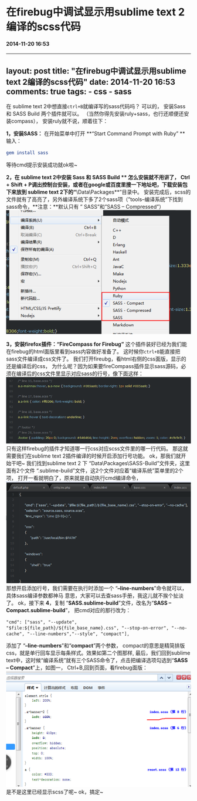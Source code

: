 # 在firebug中调试显示用sublime text 2编译的scss代码
#### 2014-11-20 16:53
---
layout: post
title: "在firebug中调试显示用sublime text 2编译的scss代码"
date: 2014-11-20 16:53
comments: true
tags:
	- css
	- sass
---

在 sublime text 2中想直接`ctrl+B`就编译写的sass代码吗？
可以的，
安装Sass 和 SASS Build 两个插件就可以。
（当然你得先安装ruly+sass，也行还顺便还安装compass），
安装ruly就不说，顺着往下：

**1，安装SASS：** 在开始菜单中打开 **“Start Command Prompt with Ruby” **
输入：
```cmake
gem install sass
```
等待cmd提示安装成功就ok啦~

**2，在 sublime text 2中安装 Sass 和 SASS Build **
怎么安装就不用讲了， Ctrl + Shift + P调出控制台安装，或者在google或百度里搜一下地址吧，下载安装包下来放到 sublime text 2下的“**\Data\Packages**”目录中。
安装完成后，scss的文件就有了高亮了，另外编译系统下多了2个sass项（”tools–编译系统”下找到sass命令，**注意：**默认只有 ” SASS”和”SASS – Compressed”）
![firebugsass-1](/images/firebugsass-1.png)

**3，安装firefox插件：“FireCompass for Firebug”**
这个插件装好已经为我们能在firebug的html面版里看到sass内容做好准备了。
这时候你`ctrl+B`能直接把sass文件编译成css文件了。
我们打开fireubg，看html右侧的css面版，显示的还是编译后的css，
为什么呢？因为如果要fireCompass插件显示sass源码，必须在编译后的css文件里显示对应sass的行号，像下面这样：
![](/images/firebugsass-2.png)
只有这样firebug的插件才知道哪一行css对应scss文件里的哪一行代码。
那这就需要我们在sublime text 2插件编译的时候开启添加行号功能。
ok，那我们就开始干吧~
我们找到sublime text 2 下 “Data\Packages\SASS-Build”文件夹，这里面有2个文件 “.sublime-build”文件，这2个文件对应着“编译系统”菜单里的2个项，
打开一看就明白了，原来就是自动执行cmd编译命令，
![](/images/firebugsass-3.png)
那想开启添加行号，我们需要在执行时添加一个 “**–line-numbers**”命令就可以，具体sass编译参数都神马 意思，大家可以去查sass手册，我这儿就不挨个扯淡了。
ok，接下来
**4**，复制 “**SASS.sublime-build**”文件，改名为“**SASS – Compact.sublime-build**”，
把cmd对应的那行改为：
```
"cmd": ["sass", "--update", "$file:${file_path}/${file_base_name}.css", "--stop-on-error", "--no-cache", "--line-numbers","--style", "compact"],
```
添加了 “**–line-numbers**”和“**compact**”两个参数，
compact的意思是精简排版css，就是单行回车显示每条样式。效果如第二个图那样,
最后，我们回到sublime text中，这时候“编译系统”就有三个SASS命令了，点击把编译选项勾选到“**SASS – Compact**”上，如图一，
Ctrl+B,回到页面，看firebug面版：
![](/images/firebugsass-4.png)
是不是这里已经显示scss了呢~
ok，搞定~